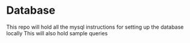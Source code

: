 # Database
This repo will hold all the mysql instructions for setting up the database locally 
This will also hold sample queries 
